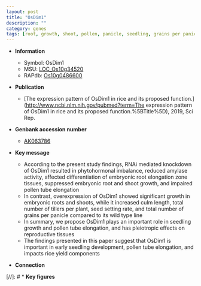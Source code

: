 ```yaml
---
layout: post
title: "OsDim1"
description: ""
category: genes
tags: [root, growth, shoot, pollen, panicle, seedling, grains per panicle, seed, yield, root elongation, reproductive, culm]
---
```


* **Information**  
    + Symbol: OsDim1  
    + MSU: [LOC_Os10g34520](http://rice.plantbiology.msu.edu/cgi-bin/ORF_infopage.cgi?orf=LOC_Os10g34520)  
    + RAPdb: [Os10g0486600](http://rapdb.dna.affrc.go.jp/viewer/gbrowse_details/irgsp1?name=Os10g0486600)  

* **Publication**  
    + [The expression pattern of OsDim1 in rice and its proposed function.](http://www.ncbi.nlm.nih.gov/pubmed?term=The expression pattern of OsDim1 in rice and its proposed function.%5BTitle%5D), 2019, Sci Rep.

* **Genbank accession number**  
    + [AK063786](http://www.ncbi.nlm.nih.gov/nuccore/AK063786)

* **Key message**  
    + According to the present study findings, RNAi mediated knockdown of OsDim1 resulted in phytohormonal imbalance, reduced amylase activity, affected differentiation of embryonic root elongation zone tissues, suppressed embryonic root and shoot growth, and impaired pollen tube elongation
    + In contrast, overexpression of OsDim1 showed significant growth in embryonic roots and shoots, while it increased culm length, total number of tillers per plant, seed setting rate, and total number of grains per panicle compared to its wild type line
    + In summary, we propose OsDim1 plays an important role in seedling growth and pollen tube elongation, and has pleiotropic effects on reproductive tissues
    + The findings presented in this paper suggest that OsDim1 is important in early seedling development, pollen tube elongation, and impacts rice yield components

* **Connection**  

[//]: # * **Key figures**  


